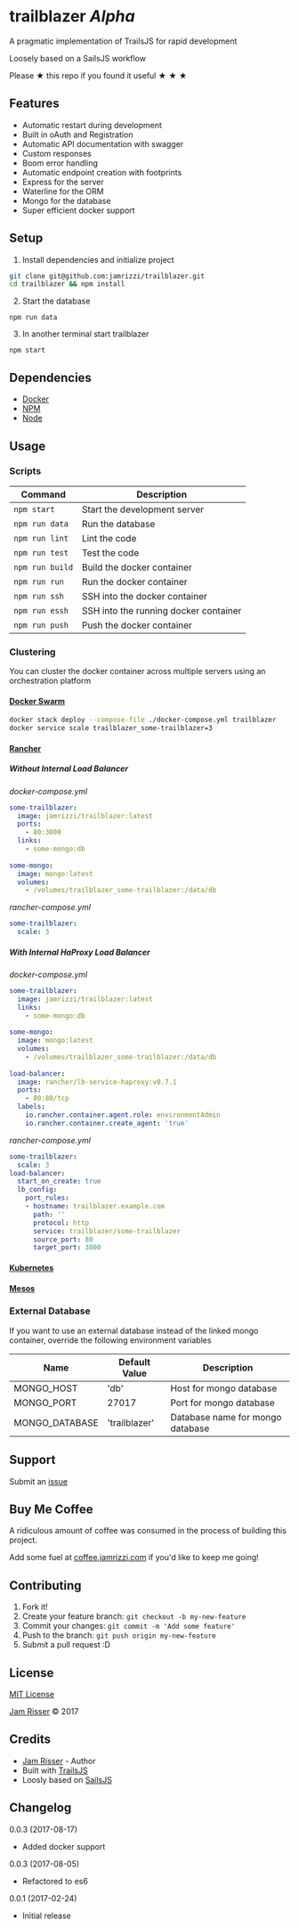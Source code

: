 # trailblazer _Alpha_

A pragmatic implementation of TrailsJS for rapid development

Loosely based on a SailsJS workflow

Please &#9733; this repo if you found it useful &#9733; &#9733; &#9733;

## Features
* Automatic restart during development
* Built in oAuth and Registration
* Automatic API documentation with swagger
* Custom responses
* Boom error handling
* Automatic endpoint creation with footprints
* Express for the server
* Waterline for the ORM
* Mongo for the database
* Super efficient docker support


## Setup

1. Install dependencies and initialize project

  ```sh
  git clone git@github.com:jamrizzi/trailblazer.git
  cd trailblazer && npm install
  ```

2. Start the database

  ```
  npm run data
  ```
  
3. In another terminal start trailblazer

  ```
  npm start
  ```


## Dependencies

* [Docker](https://www.docker.com/)
* [NPM](https://nodejs.org/)
* [Node](https://www.npmjs.com/)


## Usage

### Scripts

| Command         | Description                           |
| --------------- | ------------------------------------- |
| `npm start`     | Start the development server          |
| `npm run data`  | Run the database                      |
| `npm run lint`  | Lint the code                         |
| `npm run test`  | Test the code                         |
| `npm run build` | Build the docker container            |
| `npm run run`   | Run the docker container              |
| `npm run ssh`   | SSH into the docker container         |
| `npm run essh`  | SSH into the running docker container |
| `npm run push`  | Push the docker container             |

### Clustering

You can cluster the docker container across multiple servers using an orchestration platform

#### [Docker Swarm](https://docs.docker.com/engine/swarm/)

```sh
docker stack deploy --compose-file ./docker-compose.yml trailblazer
docker service scale trailblazer_some-trailblazer=3
```

#### [Rancher](http://rancher.com/)

##### Without Internal Load Balancer

_docker-compose.yml_
```yml
some-trailblazer:
  image: jamrizzi/trailblazer:latest
  ports:
    - 80:3000
  links:
    - some-mongo:db
    
some-mongo:
  image: mongo:latest
  volumes:
    - /volumes/trailblazer_some-trailblazer:/data/db
```

_rancher-compose.yml_
```yml
some-trailblazer:
  scale: 3
```

##### With Internal HaProxy Load Balancer

_docker-compose.yml_
```yml
some-trailblazer:
  image: jamrizzi/trailblazer:latest
  links:
    - some-mongo:db
    
some-mongo:
  image: mongo:latest
  volumes:
    - /volumes/trailblazer_some-trailblazer:/data/db
    
load-balancer:
  image: rancher/lb-service-haproxy:v0.7.1
  ports:
    - 80:80/tcp
  labels:
    io.rancher.container.agent.role: environmentAdmin
    io.rancher.container.create_agent: 'true'
```

_rancher-compose.yml_
```yml
some-trailblazer:
  scale: 3
load-balancer:
  start_on_create: true
  lb_config:
    port_rules:
    - hostname: trailblazer.example.com
      path: ''
      protocol: http
      service: trailblazer/some-trailblazer
      source_port: 80
      target_port: 3000
```

#### [Kubernetes](https://kubernetes.io/)

#### [Mesos](http://mesos.apache.org/)

### External Database

If you want to use an external database instead of the linked mongo container, override the following environment variables

| Name           | Default Value | Description                      |
| -------------- | ------------- | -------------------------------- |
| MONGO_HOST     | 'db'          | Host for mongo database          |
| MONGO_PORT     | 27017         | Port for mongo database          |
| MONGO_DATABASE | 'trailblazer' | Database name for mongo database |


## Support

Submit an [issue](https://github.com/jamrizzi/trailblazer/issues/new)


## Buy Me Coffee

A ridiculous amount of coffee was consumed in the process of building this project.

Add some fuel at [coffee.jamrizzi.com](https://coffee.jamrizzi.com/) if you'd like to keep me going!


## Contributing

1. Fork it!
2. Create your feature branch: `git checkout -b my-new-feature`
3. Commit your changes: `git commit -m 'Add some feature'`
4. Push to the branch: `git push origin my-new-feature`
5. Submit a pull request :D


## License

[MIT License](https://github.com/jamrizzi/readme/blob/master/LICENSE)

[Jam Risser](https://jamrizzi.com) &copy; 2017


## Credits

* [Jam Risser](https://jamrizzi.com) - Author
* Built with [TrailsJS](https://trailsjs.io/)
* Loosly based on [SailsJS](http://sailsjs.com/)


## Changelog

0.0.3 (2017-08-17)
* Added docker support

0.0.3 (2017-08-05)
* Refactored to es6

0.0.1 (2017-02-24)
* Initial release
